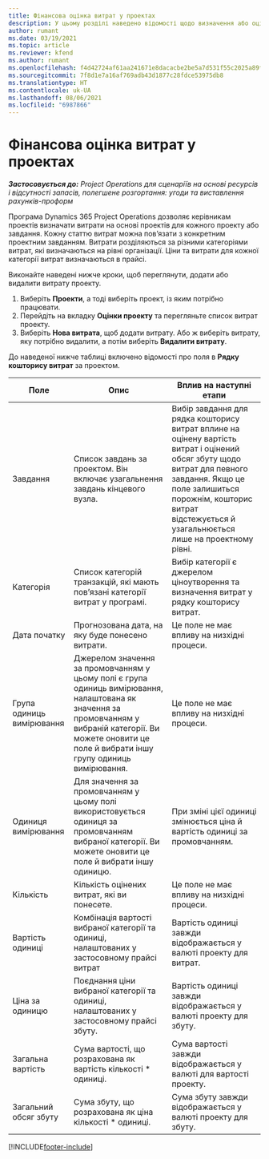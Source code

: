 ```yaml
---
title: Фінансова оцінка витрат у проектах
description: У цьому розділі наведено відомості щодо визначення або оцінки витрат, пов’язаних із проектом.
author: rumant
ms.date: 03/19/2021
ms.topic: article
ms.reviewer: kfend
ms.author: rumant
ms.openlocfilehash: f4d42724af61aa241671e8dacacbe2be5a7d531f55c2025a89ff777ac41e9b67
ms.sourcegitcommit: 7f8d1e7a16af769adb43d1877c28fdce53975db8
ms.translationtype: HT
ms.contentlocale: uk-UA
ms.lasthandoff: 08/06/2021
ms.locfileid: "6987866"
---
```

# <a name="financial-estimates-for-expenses-on-projects"></a>Фінансова оцінка витрат у проектах
_**Застосовується до:** Project Operations для сценаріїв на основі ресурсів і відсутності запасів, полегшене розгортання: угоди та виставлення рахунків-проформ_

Програма Dynamics 365 Project Operations дозволяє керівникам проектів визначати витрати на основі проектів для кожного проекту або завдання. Кожну статтю витрат можна пов’язати з конкретним проектним завданням. Витрати розділяються за різними категоріями витрат, які визначаються на рівні організації. Ціни та витрати для кожної категорії витрат визначаються в прайсі. 

Виконайте наведені нижче кроки, щоб переглянути, додати або видалити витрату проекту.

1. Виберіть **Проекти**, а тоді виберіть проект, із яким потрібно працювати.
2. Перейдіть на вкладку **Оцінки проекту** та перегляньте список витрат проекту.
3. Виберіть **Нова витрата**, щоб додати витрату. Або ж виберіть витрату, яку потрібно видалити, а потім виберіть **Видалити витрату**.

До наведеної нижче таблиці включено відомості про поля в **Рядку кошторису витрат** за проектом. 

| **Поле** | **Опис** | **Вплив на наступні етапи** |
| --- | --- | --- |
| Завдання | Список завдань за проектом. Він включає узагальнення завдань кінцевого вузла. | Вибір завдання для рядка кошторису витрат вплине на оцінену вартість витрат і оцінений обсяг збуту щодо витрат для певного завдання. Якщо це поле залишиться порожнім, кошторис витрат відстежується й узагальнюється лише на проектному рівні. |
| Категорія | Список категорій транзакцій, які мають пов’язані категорії витрат у програмі. | Вибір категорії є джерелом ціноутворення та визначення витрат у рядку кошторису витрат. |
| Дата початку | Прогнозована дата, на яку буде понесено витрати. | Це поле не має впливу на низхідні процеси. |
| Група одиниць вимірювання | Джерелом значення за промовчанням у цьому полі є група одиниць вимірювання, налаштована як значення за промовчанням у вибраній категорії. Ви можете оновити це поле й вибрати іншу групу одиниць вимірювання. | Це поле не має впливу на низхідні процеси. |
| Одиниця вимірювання | Для значення за промовчанням у цьому полі використовується одиниця за промовчанням вибраної категорії. Ви можете оновити це поле й вибрати іншу одиницю. | При зміні цієї одиниці змінюється ціна й вартість одиниці за промовчанням. |
| Кількість | Кількість оцінених витрат, які ви понесете. | Це поле не має впливу на низхідні процеси. |
| Вартість одиниці | Комбінація вартості вибраної категорії та одиниці, налаштованих у застосовному прайсі витрат | Вартість одиниці завжди відображається у валюті проекту для витрат. |
| Ціна за одиницю | Поєднання ціни вибраної категорії та одиниці, налаштованих у застосовному прайсі збуту. | Вартість одиниці завжди відображається у валюті проекту для збуту. |
| Загальна вартість | Сума вартості, що розрахована як вартість кількості \* одиниці.| Сума вартості завжди відображається у валюті для вартості проекту. |
| Загальний обсяг збуту | Сума збуту, що розрахована як ціна кількості \* одиниці. | Сума збуту завжди відображається у валюті проекту для збуту. |


[!INCLUDE[footer-include](../includes/footer-banner.md)]
